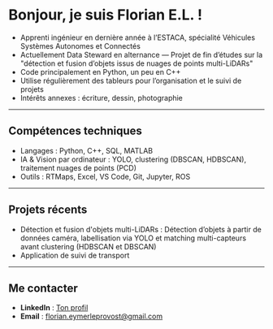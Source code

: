 # Bonjour, je suis Florian E.L. !

- Apprenti ingénieur en dernière année à l’ESTACA, spécialité Véhicules Systèmes Autonomes et Connectés  
- Actuellement Data Steward en alternance — Projet de fin d’études sur la "détection et fusion d’objets issus de nuages de points multi-LiDARs"  
- Code principalement en Python, un peu en C++  
- Utilise régulièrement des tableurs pour l’organisation et le suivi de projets  
- Intérêts annexes : écriture, dessin, photographie

---

## Compétences techniques

- Langages : Python, C++, SQL, MATLAB  
- IA & Vision par ordinateur : YOLO, clustering (DBSCAN, HDBSCAN), traitement nuages de points (PCD)  
- Outils : RTMaps, Excel, VS Code, Git, Jupyter, ROS

---

## Projets récents

- Détection et fusion d'objets multi-LiDARs : Détection d’objets à partir de données caméra, labellisation via YOLO et matching multi-capteurs avant clustering (HDBSCAN et DBSCAN)  
- Application de suivi de transport

---

## Me contacter

- **LinkedIn** : [Ton profil]([https://www.linkedin.com/in/florian-eymer-leprovost/])
- **Email** : florian.eymerleprovost@gmail.com
